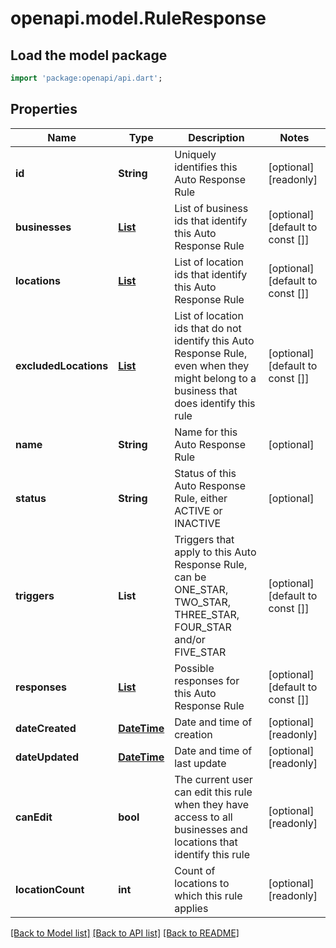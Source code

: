 # openapi.model.RuleResponse

## Load the model package
```dart
import 'package:openapi/api.dart';
```

## Properties
Name | Type | Description | Notes
------------ | ------------- | ------------- | -------------
**id** | **String** | Uniquely identifies this Auto Response Rule | [optional] [readonly] 
**businesses** | [**List<ResponseBusiness>**](ResponseBusiness.md) | List of business ids that identify this Auto Response Rule | [optional] [default to const []]
**locations** | [**List<ResponseLocation>**](ResponseLocation.md) | List of location ids that identify this Auto Response Rule | [optional] [default to const []]
**excludedLocations** | [**List<ResponseLocation>**](ResponseLocation.md) | List of location ids that do not identify this Auto Response Rule, even when they might belong to a business that does identify this rule | [optional] [default to const []]
**name** | **String** | Name for this Auto Response Rule | [optional] 
**status** | **String** | Status of this Auto Response Rule, either ACTIVE or INACTIVE | [optional] 
**triggers** | **List<String>** | Triggers that apply to this Auto Response Rule, can be ONE_STAR, TWO_STAR, THREE_STAR, FOUR_STAR and/or FIVE_STAR | [optional] [default to const []]
**responses** | [**List<ResponseValue>**](ResponseValue.md) | Possible responses for this Auto Response Rule | [optional] [default to const []]
**dateCreated** | [**DateTime**](DateTime.md) | Date and time of creation | [optional] [readonly] 
**dateUpdated** | [**DateTime**](DateTime.md) | Date and time of last update | [optional] [readonly] 
**canEdit** | **bool** | The current user can edit this rule when they have access to all businesses and locations that identify this rule | [optional] [readonly] 
**locationCount** | **int** | Count of locations to which this rule applies | [optional] [readonly] 

[[Back to Model list]](../README.md#documentation-for-models) [[Back to API list]](../README.md#documentation-for-api-endpoints) [[Back to README]](../README.md)


